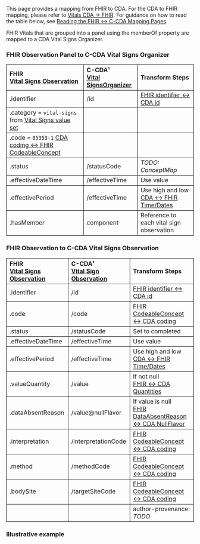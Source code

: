 <style>
td, th {
   border: 1px solid black!important;
}
</style>

This page provides a mapping from FHIR to CDA. For the CDA to FHIR mapping, please refer to [Vitals CDA → FHIR](./CF-vitals.html). For guidance on how to read the table below, see [Reading the FHIR ↔ C-CDA Mapping Pages](./mappingGuidance.html).

FHIR Vitals that are grouped into a panel using the memberOf property are mapped to a CDA Vital Signs Organizer. 

### FHIR Observation Panel to C-CDA Vital Signs Organizer

|FHIR<br/>[Vital Signs Observation](https://hl7.org/fhir/us/core/STU4/StructureDefinition-us-core-vital-signs.html)|C-CDA¹<br/>[Vital SignsOrganizer](https://hl7.org/cda/us/ccda/StructureDefinition-VitalSignsOrganizer.html)|Transform Steps|
|:----|:----|:----|
|.identifier|/id|[FHIR identifier ↔ CDA id](mappingGuidance.html#cda-id--fhir-identifier)|
|.category = `vital-signs` from [Vital Signs value set](https://hl7.org/fhir/us/core/STU4/ValueSet-us-core-vital-signs.html)||
|.code = `85353-1` [CDA coding ↔ FHIR CodeableConcept](mappingGuidance.html#cda-coding--fhir-codeableconcept)|||
|.status|/statusCode|*TODO: ConceptMap*
|.effectiveDateTime|/effectiveTime|Use value
|.effectivePeriod|/effectiveTime|Use high and low <br/>[CDA ↔ FHIR Time/Dates](mappingGuidance.html#cda--fhir-timedates)
|.hasMember|component|Reference to each vital sign observation 

### FHIR Observation to C-CDA Vital Signs Observation

|FHIR<br/>[Vital Signs Observation](https://hl7.org/fhir/us/core/STU4/StructureDefinition-us-core-vital-signs.html)|C-CDA¹<br/>[Vital Sign Observation](https://hl7.org/cda/us/ccda/StructureDefinition-VitalSignObservation.html)|Transform Steps|
|:----|:----|:----|
|.identifier|/id|[FHIR identifier ↔ CDA id](mappingGuidance.html#cda-id--fhir-identifier)|
|.code |/code|[FHIR CodeableConcept ↔ CDA coding ](mappingGuidance.html#fhir-codeableconcept--cda-coding)|
|.status|/statusCode|Set to completed
|.effectiveDateTime|/effectiveTime|Use value
|.effectivePeriod|/effectiveTime|Use high and low <br/>[CDA ↔ FHIR Time/Dates](mappingGuidance.html#cda--fhir-timedates)
|.valueQuantity|/value|If not null <br> [FHIR ↔ CDA Quantities](mappingGuidance.html#cda--fhir-quantity)
|.dataAbsentReason|/value@nullFlavor|If value is null<br>[FHIR DataAbsentReason ↔ CDA NullFlavor](ConceptMap-FC-DataAbsentReasonNullFlavor.html)
|.interpretation|/interpretationCode|[FHIR CodeableConcept ↔ CDA coding](mappingGuidance.html#fhir-codeableconcept--cda-coding)|
|.method|/methodCode|[FHIR CodeableConcept ↔ CDA coding](mappingGuidance.html#fhir-codeableconcept--cda-coding)|
|.bodySite|/targetSiteCode|[FHIR CodeableConcept ↔ CDA coding](mappingGuidance.html#fhir-codeableconcept--cda-coding)|
|||author-provenance: *TODO*


### Illustrative example